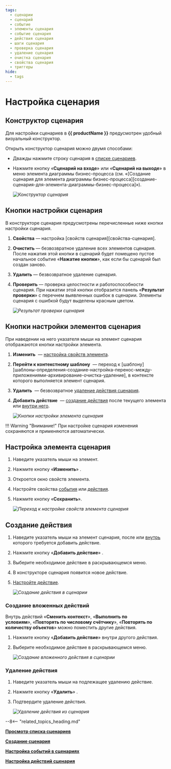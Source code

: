 ```yaml
---
tags:
  - сценарии
  - сценарий
  - событие
  - элементы сценария
  - событие сценария
  - действия сценария
  - шаги сценария
  - проверка сценария
  - удаление сценария
  - очистка сценария
  - свойства сценария
  - триггеры
hide:
  - tags
---
```


# Настройка сценария

## Конструктор сценария

Для настройки сценариев в **{{ productName }}** предусмотрен удобный визуальный конструктор.

Открыть конструктор сценария можно двумя способами:

* Дважды нажмите строку сценария в [списке сценариев](scenarios_list_view.md).
* Нажмите кнопку «**Сценарий на входе**» или «**Сценарий на выходе**» в меню элемента диаграммы бизнес-процесса (см. «[Создание сценария для элемента диаграммы бизнес-процесса][создание-сценария-для-элемента-диаграммы-бизнес-процесса]»).

    *![Конструктор сценария](scenario_designer.png)*

## Кнопки настройки сценария

В конструкторе сценария предусмотрены перечисленные ниже кнопки настройки сценария.

1. **Свойства** — настройка [свойств сценария][свойства-сценария].
2. **Очистить** — безвозвратное удаление всех элементов сценария. После нажатия этой кнопки в сценарий будет помещено пустое начальное событие «**Нажатие кнопки**», как если бы сценарий был создан заново.
3. **Удалить** — безвозвратное удаление сценария.
4. **Проверить** — проверка целостности и работоспособности сценария. При нажатии этой кнопки отобразится панель «**Результат проверки**» с перечнем выявленных ошибок в сценарии. Элементы сценария с ошибкой будут выделены красным цветом.

    *![Результат проверки сценария](scenario_validation_result.png)*

## Кнопки настройки элементов сценария

При наведении на него указателя мыши на элемент сценария отображаются кнопки настройки элемента.

1. **Изменить** <i class="fa-light  fa-edit"></i> — [настройка свойств элемента](#настройка-элемента-сценария).
2. **Перейти к контекстному шаблону** <i class="fa-light  fa-external-link"></i> — переход к [шаблону][шаблоны-определения-создание-настройка-перенос-между-приложениями-архивирование-очистка-удаление], в контексте которого выполняется элемент сценария.
3. **Удалить** <i class="fa-light  fa-trash-alt"></i> — безвозвратное [удаление действия сценария](#удаление-действия).
4. **Добавить действие** <i class="fa-light  fa-plus-circle"></i> — [создание действия](#создание-действия) после текущего элемента или [внутри него](#создание-вложенных-действий).

    *![Кнопки настройки элемента сценария](scenario_element_buttons.png)*  

!!! Warning "Внимание!"
    При настройке сценария изменения сохраняются и применяются автоматически.

## Настройка элемента сценария

1. Наведите указатель мыши на элемент.
2. Нажмите кнопку «**Изменить**» <i class="fa-light  fa-edit"></i>.
3. Откроется окно свойств элемента.
4. Настройте свойства [события](scenario_event.md) или [действия](scenario_actions.md).
5. Нажмите кнопку «**Сохранить**».

    *![Переход к настройке свойств элемента сценария](scenario_configure_action.png)*

## Создание действия

1. Наведите указатель мыши на элемент сценария, после или [внутрь](#создание-вложенных-действий) которого требуется добавить действие.
2. Нажмите кнопку «**Добавить действие**» <i class="fa-light  fa-plus-circle"></i>.
3. Выберите необходимое действие в раскрывающемся меню.
4. В конструкторе сценария появится новое действие.
5. [Настройте действие](#кнопки-настройки-элементов-сценария).

    *![Создание действия в сценарии](scenario_create_action.png)*

### Создание вложенных действий

Внутрь действий «**Сменить контекст**», «**Выполнить по условиям**», «**Повторять по числовому счётчику**», «**Повторять по количеству объектов**» можно поместить другие действия.

1. Нажмите кнопку «**Добавить действие**» <i class="fa-light  fa-plus-circle"></i> внутри другого действия.
2. Выберите необходимое действие в раскрывающемся меню.

    *![Создание вложенного действия в сценарии](scenario_create_nested_action.png)*

### Удаление действия

1. Наведите указатель мыши на подлежащее удалению действие.
2. Нажмите кнопку «**Удалить**» <i class="fa-light  fa-trash-alt"></i>.
4. Подтвердите удаление действия.

    *![Удаление действия из сценария](scenario_delete_action.png)*

--8<-- "related_topics_heading.md"

**[Просмотр списка сценариев](scenarios_list_view.md)**

**[Создание сценария](scenario_create.md)**

**[Настройка событий в сценариях](scenario_event.md)**

**[Настройка действий сценария](scenario_actions.md)**
